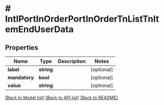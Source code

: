 # # IntlPortInOrderPortInOrderTnListTnItemEndUserData

## Properties

Name | Type | Description | Notes
------------ | ------------- | ------------- | -------------
**label** | **string** |  | [optional]
**mandatory** | **bool** |  | [optional]
**value** | **string** |  | [optional]

[[Back to Model list]](../../README.md#models) [[Back to API list]](../../README.md#endpoints) [[Back to README]](../../README.md)
